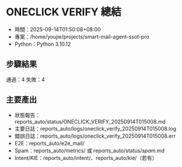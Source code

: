 # ONECLICK VERIFY 總結
- 時間：2025-09-14T01:50:08+08:00
- 專案：/home/youjie/projects/smart-mail-agent-ssot-pro
- Python：Python 3.10.12

## 步驟結果
通過：4
失敗：4

## 主要產出
- 狀態報告：reports_auto/status/ONECLICK_VERIFY_20250914T015008.md
- 主要日誌：reports_auto/logs/oneclick_verify_20250914T015008.log
- 錯誤日誌：reports_auto/logs/oneclick_verify_20250914T015008.err
- E2E：reports_auto/e2e_mail/
- Spam：reports_auto/metrics/ 或 reports_auto/status/*spam*.md
- Intent/KIE：reports_auto/intent/、reports_auto/kie/（若有）
